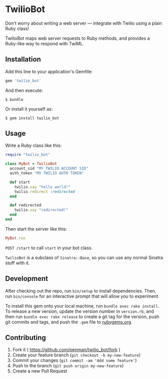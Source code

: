 # TwilioBot

Don't worry about writing a web server — integrate with Twilio using a plain Ruby class!

TwilioBot maps web server requests to Ruby methods, and provides a Ruby-like way to respond with TwiML.

## Installation

Add this line to your application's Gemfile:

```ruby
gem 'twilio_bot'
```

And then execute:

    $ bundle

Or install it yourself as:

    $ gem install twilio_bot

## Usage

Write a Ruby class like this:

```ruby
require "twilio_bot"

class MyBot < TwilioBot
  account_sid "MY TWILIO ACCOUNT SID"
  auth_token "MY TWILIO AUTH TOKEN"

  def start
    twilio.say "hello world!"
    twilio.redirect :redirected
  end

  def redirected
    twilio.say "redirected!"
  end
end
```

Then start the server like this:

```ruby
MyBot.run
```

`POST /start` to call `start` in your bot class.

`TwilioBot` is a subclass of `Sinatra::Base`, so you can use any normal Sinatra stuff with it.

## Development

After checking out the repo, run `bin/setup` to install dependencies. Then, run `bin/console` for an interactive prompt that will allow you to experiment.

To install this gem onto your local machine, run `bundle exec rake install`. To release a new version, update the version number in `version.rb`, and then run `bundle exec rake release` to create a git tag for the version, push git commits and tags, and push the `.gem` file to [rubygems.org](https://rubygems.org).

## Contributing

1. Fork it ( https://github.com/penman/twilio_bot/fork )
2. Create your feature branch (`git checkout -b my-new-feature`)
3. Commit your changes (`git commit -am 'Add some feature'`)
4. Push to the branch (`git push origin my-new-feature`)
5. Create a new Pull Request
